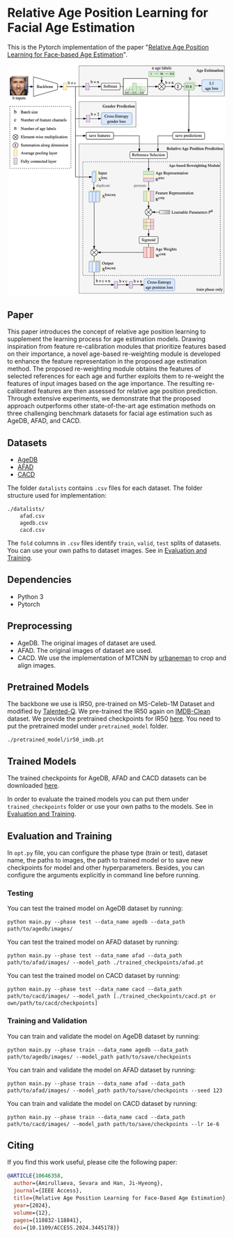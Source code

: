 
# Relative Age Position Learning for Facial Age Estimation

This is the Pytorch implementation of the paper "[Relative Age Position Learning for Face-based Age Estimation](https://ieeexplore.ieee.org/document/10646358)".

<p align="center"><img src="images/architecture.png" width="500"></p>

## Paper

This paper introduces the concept of relative age position learning to supplement the learning
process for age estimation models. Drawing inspiration from feature re-calibration modules that prioritize
features based on their importance, a novel age-based re-weighting module is developed to enhance the
feature representation in the proposed age estimation method. The proposed re-weighting module obtains
the features of selected references for each age and further exploits them to re-weight the features of input
images based on the age importance. The resulting re-calibrated features are then assessed for relative
age position prediction. Through extensive experiments, we demonstrate that the proposed approach
outperforms other state-of-the-art age estimation methods on three challenging benchmark datasets for facial
age estimation such as AgeDB, AFAD, and CACD.

## Datasets
- [AgeDB](https://ibug.doc.ic.ac.uk/resources/agedb/)
- [AFAD](https://github.com/John-niu-07/tarball)
- [CACD](https://bcsiriuschen.github.io/CARC/)

The folder `datalists` contains `.csv` files for each dataset. The folder structure used for implementation:
```
./datalists/
    afad.csv
    agedb.csv
    cacd.csv
```
The `fold` columns in `.csv` files identify `train`, `valid`, `test` splits of datasets. You can use your own paths to dataset images. 
See in [Evaluation and Training](#evaluation-and-training).


## Dependencies 
- Python 3
- Pytorch


## Preprocessing
- AgeDB. The original images of dataset are used.
- AFAD. The original images of dataset are used.
- CACD. We use the implementation of MTCNN by [urbaneman](https://github.com/urbaneman/Face_crop_align_mtcnn) to crop and align images.


## Pretrained Models
The backbone we use is IR50, pre-trained on MS-Celeb-1M Dataset and modified by [Talented-Q](https://github.com/Talented-Q/POSTER_V2). 
We pre-trained the IR50 again on [IMDB-Clean](https://github.com/yiminglin-ai/imdb-clean) dataset. 
We provide the pretrained checkpoints for IR50 [here](https://drive.google.com/drive/folders/1NzBuqvcdvviyPXIgZ0kMitELGQaxvAlD?usp=drive_link). 
You need to put the pretrained model under `pretrained_model` folder.
```
./pretrained_model/ir50_imdb.pt
```


## Trained Models
The trained checkpoints for AgeDB, AFAD and CACD datasets can be downloaded [here](https://drive.google.com/drive/folders/1EvwO7UGlARqLyhWRYUlChw8-oL-0ifZT?usp=drive_link). 

In order to evaluate the trained models you can put them under `trained_checkpoints` folder or use your own paths to the models. See in [Evaluation and Training](#evaluation-and-training).


## Evaluation and Training 
In `opt.py` file, you can configure the phase type (train or test), dataset name, the paths to images, the path to trained model or to save new checkpoints for model and other hyperparameters. 
Besides, you can configure the arguments explicitly in command line before running. 
### Testing
You can test the trained model on AgeDB dataset by running:
```
python main.py --phase test --data_name agedb --data_path path/to/agedb/images/
```
You can test the trained model on AFAD dataset by running:
```
python main.py --phase test --data_name afad --data_path path/to/afad/images/ --model_path ./trained_checkpoints/afad.pt
```
You can test the trained model on CACD dataset by running:
```
python main.py --phase test --data_name cacd --data_path path/to/cacd/images/ --model_path [./trained_checkpoints/cacd.pt or own/path/to/cacd/checkpoints]
```
### Training and Validation
You can train and validate the model on AgeDB dataset by running:
```
python main.py --phase train --data_name agedb --data_path path/to/agedb/images/ --model_path path/to/save/checkpoints
```
You can train and validate the model on AFAD dataset by running:
```
python main.py --phase train --data_name afad --data_path path/to/afad/images/ --model_path path/to/save/checkpoints --seed 123
```
You can train and validate the model on CACD dataset by running:
```
python main.py --phase train --data_name cacd --data_path path/to/cacd/images/ --model_path path/to/save/checkpoints --lr 1e-6
```
## Citing
If you find this work useful, please cite the following paper:
```bibtex
@ARTICLE{10646358,
  author={Amirullaeva, Sevara and Han, Ji-Hyeong},
  journal={IEEE Access}, 
  title={Relative Age Position Learning for Face-Based Age Estimation}, 
  year={2024},
  volume={12},
  pages={118832-118841},
  doi={10.1109/ACCESS.2024.3445178}}
```
